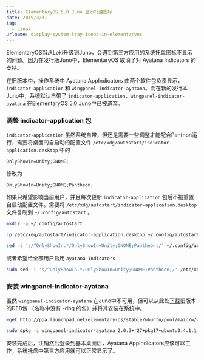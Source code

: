 ```yaml
---
title: ElementaryOS 5.0 Juno 显示托盘图标
date: 2019/3/31
tag:
  - Linux
urlname: display-system-tray-icons-in-elementaryos
---
```


ElementaryOS当从Loki升级到Juno，会遇到第三方应用的系统托盘图标不显示的问题。因为在发行版Juno中，ElementaryOS 取消了对 Ayatana Indicators 的支持。

在旧版本中，操作系统中 Ayatana AppIndicators 由两个软件包负责显示，`indicator-application` 和 `wingpanel-indicator-ayatana`。而在新的发行本Juno中，系统默认自带了 `indicator-application`，`wingpanel-indicator-ayatana` 在ElementaryOS 5.0 Juno中已被遗弃。

<!--more-->

### 调整 indicator-application 包

`indicator-application` 虽然系统自带，但还是需要一些调整才能配合Panthon运行，需要将桌面的自启动的配置文件 `/etc/xdg/autostart/indicator-application.desktop` 中的

```
OnlyShowIn=Unity;GNOME;
```

修改为

```
OnlyShowIn=Unity;GNOME;Pantheon;
```

如果只希望影响当前用户，并且每次更新 `indicator-application` 包后不被重置自启动配置文件。需要将 `/etc/xdg/autostart/indicator-application.desktop` 文件复制到 `~/.config/autostart` 。

```bash
mkdir -p ~/.config/autostart

cp /etc/xdg/autostart/indicator-application.desktop ~/.config/autostart/

sed -i 's/^OnlyShowIn.*/OnlyShowIn=Unity;GNOME;Pantheon;/' ~/.config/autostart/indicator-application.desktop
```

或者希望给全部用户启用 `Ayatana Indicators`

```bash
sudo sed -i 's/^OnlyShowIn.*/OnlyShowIn=Unity;GNOME;Pantheon;/' /etc/xdg/autostart/indicator-application.desktop
```

### 安装 wingpanel-indicator-ayatana

虽然 `wingpanel-indicator-ayatana` 在Juno中不可用，但可以从此处[下载](http://ppa.launchpad.net/elementary-os/stable/ubuntu/pool/main/w/wingpanel-indicator-ayatana/wingpanel-indicator-ayatana_2.0.3+r27+pkg17~ubuntu0.4.1.1_amd64.deb
)旧版本的DEB包 （名称中没有 -dbg 的包）并将其安装在系统中。

```bash
wget http://ppa.launchpad.net/elementary-os/stable/ubuntu/pool/main/w/wingpanel-indicator-ayatana/wingpanel-indicator-ayatana_2.0.3+r27+pkg17~ubuntu0.4.1.1_amd64.deb

sudo dpkg -i wingpanel-indicator-ayatana_2.0.3+r27+pkg17~ubuntu0.4.1.1_amd64.deb
```

安装完成后，注销然后登录到基本桌面后，Ayatana AppIndicators应该可以工作，系统托盘中第三方应用就可以正常显示了。